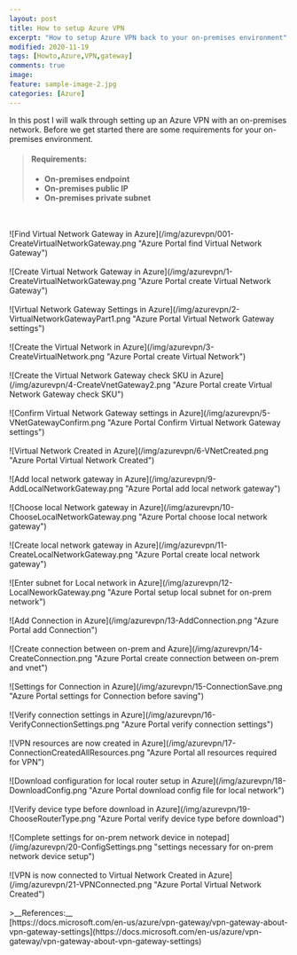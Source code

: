 ```yaml
---
layout: post
title: How to setup Azure VPN
excerpt: "How to setup Azure VPN back to your on-premises environment"
modified: 2020-11-19
tags: [Howto,Azure,VPN,gateway]
comments: true
image:
feature: sample-image-2.jpg
categories: [Azure]
---
```


In this post I will walk through setting up an Azure VPN with an on-premises network. Before we get started there are some requirements for your on-premises environment.<br>

>#### Requirements: ####
>
>- **On-premises endpoint** 
>- **On-premises public IP**
>- **On-premises private subnet**

<br>
<br>
![Find Virtual Network Gateway in Azure](/img/azurevpn/001-CreateVirtualNetworkGateway.png "Azure Portal find Virtual Network Gateway")
<br>
<br>
![Create Virtual Network Gateway in Azure](/img/azurevpn/1-CreateVirtualNetworkGateway.png "Azure Portal create Virtual Network Gateway")
<br>
<br>
![Virtual Network Gateway Settings in Azure](/img/azurevpn/2-VirtualNetworkGatewayPart1.png "Azure Portal Virtual Network Gateway settings")
<br>
<br>
![Create the Virtual Network in Azure](/img/azurevpn/3-CreateVirtualNetwork.png "Azure Portal create Virtual Network")
<br>
<br>
![Create the Virtual Network Gateway check SKU in Azure](/img/azurevpn/4-CreateVnetGateway2.png "Azure Portal create Virtual Network Gateway check SKU")
<br>
<br>
![Confirm Virtual Network Gateway settings in Azure](/img/azurevpn/5-VNetGatewayConfirm.png "Azure Portal Confirm Virtual Network Gateway settings")
<br>
<br>
![Virtual Network Created in Azure](/img/azurevpn/6-VNetCreated.png "Azure Portal Virtual Network Created")
<br>
<br>
![Add local network gateway in Azure](/img/azurevpn/9-AddLocalNetworkGateway.png "Azure Portal add local network gateway")
<br>
<br>
![Choose local Network gateway in Azure](/img/azurevpn/10-ChooseLocalNetworkGateway.png "Azure Portal choose local network gateway")
<br>
<br>
![Create local network gateway in Azure](/img/azurevpn/11-CreateLocalNetworkGateway.png "Azure Portal create local network gateway")
<br>
<br>
![Enter subnet for Local network in Azure](/img/azurevpn/12-LocalNeworkGateway.png "Azure Portal setup local subnet for on-prem network")
<br>
<br>
![Add Connection in Azure](/img/azurevpn/13-AddConnection.png "Azure Portal add Connection")
<br>
<br>
![Create connection between on-prem and Azure](/img/azurevpn/14-CreateConnection.png "Azure Portal create connection between on-prem and vnet")
<br>
<br>
![Settings for Connection in Azure](/img/azurevpn/15-ConnectionSave.png "Azure Portal settings for Connection before saving")
<br>
<br>
![Verify connection settings in Azure](/img/azurevpn/16-VerifyConnectionSettings.png "Azure Portal verify connection settings")
<br>
<br>
![VPN resources are now created in Azure](/img/azurevpn/17-ConnectionCreatedAllResources.png "Azure Portal all resources required for VPN")
<br>
<br>
![Download configuration for local router setup in Azure](/img/azurevpn/18-DownloadConfig.png "Azure Portal download config file for local network")
<br>
<br>
![Verify device type before download in Azure](/img/azurevpn/19-ChooseRouterType.png "Azure Portal verify device type before download")
<br>
<br>
![Complete settings for on-prem network device in notepad](/img/azurevpn/20-ConfigSettings.png "settings necessary for on-prem network device setup")
<br>
<br>
![VPN is now connected to Virtual Network Created in Azure](/img/azurevpn/21-VPNConnected.png "Azure Portal Virtual Network Created")

<br>
<br>
>__References:__<br>
[https://docs.microsoft.com/en-us/azure/vpn-gateway/vpn-gateway-about-vpn-gateway-settings](https://docs.microsoft.com/en-us/azure/vpn-gateway/vpn-gateway-about-vpn-gateway-settings)<br>
